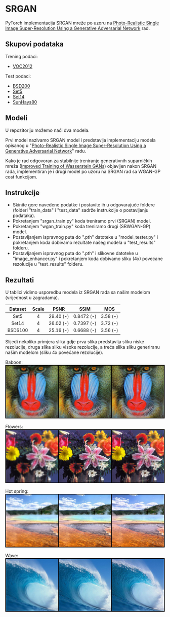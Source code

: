 # SRGAN

PyTorch implementacija SRGAN mreže po uzoru na 
[Photo-Realistic Single Image Super-Resolution Using a Generative Adversarial Network](https://arxiv.org/abs/1609.04802) rad.

## Skupovi podataka

Trening podaci:
- [VOC2012]()

Test podaci:
- [BSD200]()
- [Set5]()
- [Set14]()
- [SunHays80]()

## Modeli

U repozitoriju možemo naći dva modela. 

Prvi model nazivamo SRGAN model i predstavlja implementaciju modela opisanog
u "[Photo-Realistic Single Image Super-Resolution Using a Generative Adversarial Network](https://arxiv.org/abs/1609.04802)" radu. 

Kako je rad odgovoran za stabilnije treniranje generativnih suparničkih mreža
([Improved Training of Wasserstein GANs](https://arxiv.org/abs/1704.00028)) objavljen nakon SRGAN rada, 
implementiran je i drugi model po uzoru na SRGAN rad sa WGAN-GP cost funkcijom.

## Instrukcije

- Skinite gore navedene podatke i postavite ih u odgovarajuće foldere (folderi "train_data" i "test_data" sadrže instrukcije o postavljanju podataka).
- Pokretanjem "srgan_train.py" koda treniramo prvi (SRGAN) model.
- Pokretanjem "wgan_train.py" koda treniramo drugi (SRWGAN-GP) model. 
- Postavljanjem ispravnog puta do ".pth" datoteke u "model_tester.py" i pokretanjem koda dobivamo rezultate našeg modela u "test_results" folderu.
- Postavljanjem ispravnog puta do ".pth" i slikovne datoteke u "image_enhancer.py" i pokretanjem koda dobivamo sliku (4x) povećane rezolucije u "test_results" folderu.

## Rezultati

U tablici vidimo usporedbu modela iz SRGAN rada sa našim modelom (vrijednost u zagradama).

| Dataset | Scale |       PSNR       |        SSIM        |     MOS     |
| :-----: | :---: | :--------------: | :----------------: | :---------: |
|  Set5   |   4   | 29.40 (**-**) | 0.8472 (**-**) | 3.58 (**-**) |
|  Set14  |   4   | 26.02 (**-**) | 0.7397 (**-**) | 3.72 (**-**) |
| BSDS100 |   4   | 25.16 (**-**) | 0.6688 (**-**) | 3.56 (**-**) |

Slijedi nekoliko primjera slika gdje prva slika predstavlja sliku niske rezolucije, druga slika sliku visoke rezolucije, 
a treća slika sliku generiranu našim modelom (sliku 4x povećane rezolucije).

Baboon:
<img src="./git_images/baboon.png">

Flowers:
<img src="./git_images/flowers.png">

Hot spring:
<img src="./git_images/hot_spring_sun_bsdttuvtvmldclgs.jpg">

Wave:
<img src="./git_images/wave_sun_bterpeveyqaigcgx.jpg">
